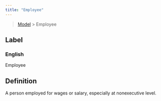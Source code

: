 ```yaml
---
title: "Employee"
---
```


> [Model](./../) > Employee

## Label

### English
Employee


## Definition
A person employed for wages or salary, especially at non­executive level. 


    
